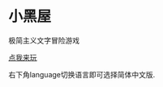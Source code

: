 小黑屋
===========

极简主义文字冒险游戏

[点我来玩](http://crafteverywhere.github.io/adarkroom)

右下角language切换语言即可选择简体中文版.
